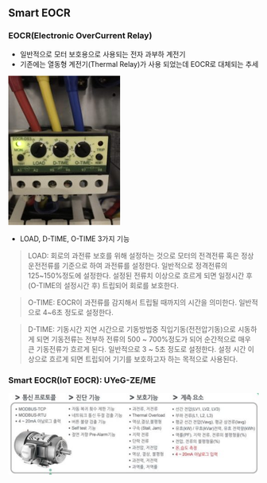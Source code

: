 ## Smart EOCR

### EOCR(Electronic OverCurrent Relay)
- 일반적으로 모터 보호용으로 사용되는 전자 과부하 계전기
- 기존에는 열동형 계전기(Thermal Relay)가 사용 되었는데 EOCR로 대체되는 추세

![EOCR](./image/EOCR.jpg)

- LOAD, D-TIME, O-TIME 3가지 기능
> LOAD: 회로의 과전류 보호를 위해 설정하는 것으로 모터의 전격전류 혹은 정상운전전류를 기준으로 하여 과전류를 설정한다. 
> 일반적으로 정격전류의 125~150%정도에 설정한다. 설정된 전류치 이상으로 흐르게 되면 일정시간 후(O-TIME의 설정시간 후) 트립되어 회로를 보호한다.

> O-TIME: EOCR이 과전류를 감지해서 트립될 때까지의 시간을 의미한다. 일반적으로 4~6초 정도로 설정한다.

> D-TIME: 기동시간 지연 시간으로 기동방법중 직입기동(전전압기동)으로 시동하게 되면 기동전류는 전부하 전류의 500 ~ 700%정도가 되어 순간적으로
> 매우 큰 기동전류가 흐르게 된다. 일반적으로 3 ~ 5초 정도로 설정한다. 설정 시간 이상으로 흐르게 되면 트립되어 기기를 보호하고자 하는 목적으로 사용된다.

### Smart EOCR(IoT EOCR): UYeG-ZE/ME

![Smart EOCR](./image/smart-eocr.JPG)
